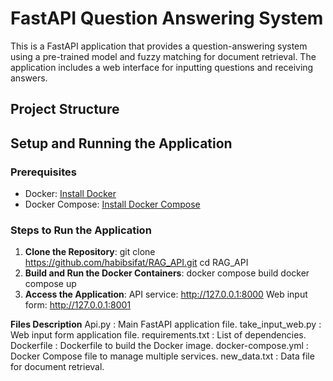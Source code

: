 # FastAPI Question Answering System

This is a FastAPI application that provides a question-answering system using a pre-trained model and fuzzy matching for document retrieval. The application includes a web interface for inputting questions and receiving answers.

## Project Structure



## Setup and Running the Application

### Prerequisites

- Docker: [Install Docker](https://docs.docker.com/get-docker/)
- Docker Compose: [Install Docker Compose](https://docs.docker.com/compose/install/)

### Steps to Run the Application

1. **Clone the Repository**:
     git clone https://github.com/habibsifat/RAG_API.git
     cd RAG_API
2. **Build and Run the Docker Containers**:
     docker compose build
     docker compose up
3. **Access the Application**:
    API service: http://127.0.0.1:8000
    Web input form: http://127.0.0.1:8001


**Files Description**
     Api.py : Main FastAPI application file.
     take_input_web.py : Web input form application file.
     requirements.txt : List of dependencies.
     Dockerfile : Dockerfile to build the Docker image.
     docker-compose.yml : Docker Compose file to manage multiple services.
     new_data.txt : Data file for document retrieval.
